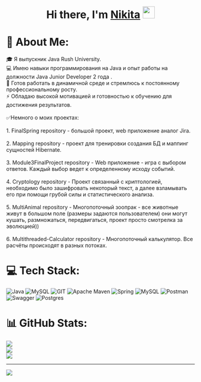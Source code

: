 <h1 align="center">Hi there, I'm <a href="https://daniilshat.ru/" target="_blank">Nikita</a> 
<img src="https://github.com/blackcater/blackcater/raw/main/images/Hi.gif" height="32"/></h1>

# 💫 About Me:
🎓 Я выпускник Java Rush University.<br>💻 Имею навыки программирования на Java  и опыт работы на должности Java Junior Developer 2 года . <br>🤝 Готов работать в динамичной среде и стремлюсь к постоянному профессиональному росту.<br>⚡ Обладаю высокой мотивацией и готовностью к обучению для достижения результатов.<br> <br>✅Немного о моих проектах:<br>
<br> 1. FinalSpring repository - большой проект, web приложение аналог Jira. <br>
<br> 2. Mapping repository - проект для тренировки cоздания БД и маппинг сущностей Hibernate. <br>
<br> 3. Module3FinalProject repository - Web приложение - игра с выбором ответов. Каждый выбор ведет к определенному исходу событий. <br>
<br> 4. Cryptology repository - Проект связанный с криптологией, необходимо было зашифровать некоторый текст, а далее взламывать его при помощи грубой силы и статистического анализа. <br>
<br> 5. MultiAnimal repository - Многопоточный зоопрак - все животные живут в большом поле (размеры задаются пользователем) они могут кушать, размножаться, передвигаться, проект просто смотрелка за эволюцией)) <br>
<br> 6. Multithreaded-Calculator repository - Многопоточный калькулятор. Все расчёты происходят в разных потоках. <br>


# 💻 Tech Stack:
![Java](https://img.shields.io/badge/java-%23ED8B00.svg?style=for-the-badge&logo=openjdk&logoColor=white) ![MySQL](https://img.shields.io/badge/mysql-%2300000f.svg?style=for-the-badge&logo=mysql&logoColor=white) ![GIT](https://img.shields.io/badge/Git-fc6d26?style=for-the-badge&logo=git&logoColor=white) ![Apache Maven](https://img.shields.io/badge/Apache%20Maven-C71A36?style=for-the-badge&logo=Apache%20Maven&logoColor=white) ![Spring](https://img.shields.io/badge/spring-%236DB33F.svg?style=for-the-badge&logo=spring&logoColor=white) ![MySQL](https://img.shields.io/badge/mysql-%2300000f.svg?style=for-the-badge&logo=mysql&logoColor=white) ![Postman](https://img.shields.io/badge/Postman-FF6C37?style=for-the-badge&logo=postman&logoColor=white) ![Swagger](https://img.shields.io/badge/-Swagger-%23Clojure?style=for-the-badge&logo=swagger&logoColor=white) ![Postgres](https://img.shields.io/badge/postgres-%23316192.svg?style=for-the-badge&logo=postgresql&logoColor=white)
# 📊 GitHub Stats:
![](https://github-readme-stats.vercel.app/api?username=GoryainovNikita&theme=default&hide_border=false&include_all_commits=false&count_private=false)<br/>
![](https://github-readme-streak-stats.herokuapp.com/?user=GoryainovNikita&theme=default&hide_border=false)<br/>
![](https://github-readme-stats.vercel.app/api/top-langs/?username=GoryainovNikita&theme=default&hide_border=false&include_all_commits=false&count_private=false&layout=compact)

---
[![](https://visitcount.itsvg.in/api?id=GoryainovNikita&icon=0&color=0)](https://visitcount.itsvg.in)

<!-- Proudly created with GPRM ( https://gprm.itsvg.in ) -->
